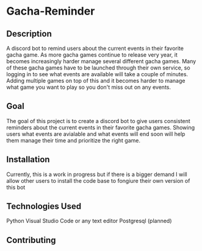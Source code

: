 # Gacha-Reminder
## Description
A discord bot to remind users about the current events in their favorite gacha game. As more gacha games continue to release very year, it becomes increasingly harder manage several different gacha games. Many of these gacha games have to be launched through their own service, so logging in to see what events are available will take a couple of minutes. Adding multiple games on top of this and it becomes harder to manage what game you want to play so you don't miss out on any events.

## Goal
The goal of this project is to create a discord bot to give users consistent reminders about the current events in their favorite gacha games. Showing users what events are avialable and what events will end soon will help them manage their time and prioritize the right game.

## Installation
Currently, this is a work in progress but if there is a bigger demand I will allow other users to install the code base to fongiure their own version of this bot

## Technologies Used
Python
Visual Studio Code or any text editor
Postgresql (planned)


## Contributing 

